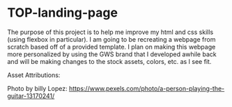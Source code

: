 # TOP-landing-page

The purpose of this project is to help me improve my html and css skills (using flexbox in particular). I am going to be recreating a webpage from scratch based off of a provided template. I plan on making this webpage more personalized by using the GWS brand that I developed awhile back and will be making changes to the stock assets, colors, etc. as I see fit. 

Asset Attributions:

Photo by billy Lopez: https://www.pexels.com/photo/a-person-playing-the-guitar-13170241/

